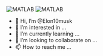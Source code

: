 
![MATLAB](https://www.mathworks.com/matlabcentral/images/matlab-file-exchange.svg)
![MATLAB](https://www.mathworks.com/matlabcentral/images/matlab-file-exchange.svg)
- 👋 Hi, I’m @Elon10musk
- 👀 I’m interested in ...
- 🌱 I’m currently learning ...
- 💞️ I’m looking to collaborate on ...
- 📫 How to reach me ...

<!---
Elon10musk/Elon10musk is a ✨ special ✨ repository because its `README.md` (this file) appears on your GitHub profile.
You can click the Preview link to take a look at your changes.
--->
